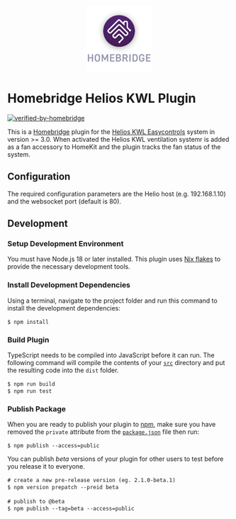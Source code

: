 <p align="center">
<img src="https://github.com/homebridge/branding/raw/latest/logos/homebridge-wordmark-logo-vertical.png" width="150">
</p>

# Homebridge Helios KWL Plugin

[![verified-by-homebridge](https://img.shields.io/badge/homebridge-verified-blueviolet?color=%23491F59&style=for-the-badge&logoColor=%23FFFFFF&logo=homebridge)](https://github.com/homebridge/homebridge/wiki/Verified-Plugins)

This is a [Homebridge](https://homebridge.io/) plugin for the [Helios KWL Easycontrols](https://www.easycontrols.net/de/) system in version >= 3.0.
When activated the Helios KWL ventilation systemr is added as a fan accessory to HomeKit and the plugin tracks the fan status of the system.

## Configuration

The required configuration parameters are the Helio host (e.g. 192.168.1.10) and the websocket port (default is 80).

## Development

### Setup Development Environment

You must have Node.js 18 or later installed. This plugin uses [Nix flakes](https://nixos.wiki/wiki/Flakes) to provide the necessary development tools.

### Install Development Dependencies

Using a terminal, navigate to the project folder and run this command to install the development dependencies:

```shell
$ npm install
```

### Build Plugin

TypeScript needs to be compiled into JavaScript before it can run. The following command will compile the contents of your [`src`](./src) directory and put the resulting code into the `dist` folder.

```shell
$ npm run build
$ npm run test
```

### Publish Package

When you are ready to publish your plugin to [npm](https://www.npmjs.com/), make sure you have removed the `private` attribute from the [`package.json`](./package.json) file then run:

```shell
$ npm publish --access=public
```

You can publish *beta* versions of your plugin for other users to test before you release it to everyone.

```shell
# create a new pre-release version (eg. 2.1.0-beta.1)
$ npm version prepatch --preid beta

# publish to @beta
$ npm publish --tag=beta --access=public
```
